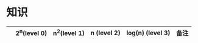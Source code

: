 # 知识

| | 2<sup>n</sup>(level 0) | n<sup>2</sup>(level 1) | n (level 2) | log(n) (level 3) | 备注 |
| -- | -- | -- | -- | -- | -- | 
